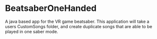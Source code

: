 # BeatsaberOneHanded
A java based app for the VR game beatsaber. This application will take a users CustomSongs folder, and create duplicate songs that are able to be played in one saber mode.
